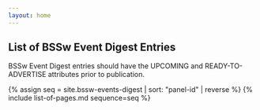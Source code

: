 ```yaml
---
layout: home
---
```

## List of BSSw Event Digest Entries

BSSw Event Digest entries should have the UPCOMING and READY-TO-ADVERTISE attributes prior to publication.

{% assign seq = site.bssw-events-digest | sort: "panel-id" | reverse %}
{% include list-of-pages.md sequence=seq %}
